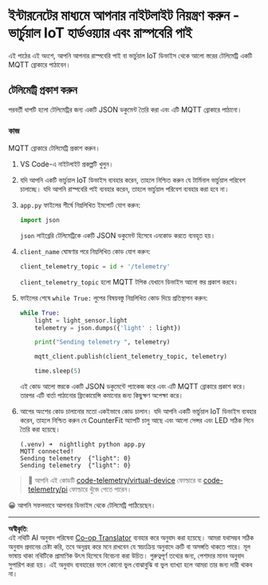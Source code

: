 <!--
CO_OP_TRANSLATOR_METADATA:
{
  "original_hash": "1226517aae5f5b6f904434670394c688",
  "translation_date": "2025-08-27T12:18:53+00:00",
  "source_file": "1-getting-started/lessons/4-connect-internet/single-board-computer-telemetry.md",
  "language_code": "bn"
}
-->
# ইন্টারনেটের মাধ্যমে আপনার নাইটলাইট নিয়ন্ত্রণ করুন - ভার্চুয়াল IoT হার্ডওয়্যার এবং রাস্পবেরি পাই

এই পাঠের এই অংশে, আপনি আপনার রাস্পবেরি পাই বা ভার্চুয়াল IoT ডিভাইস থেকে আলো স্তরের টেলিমেট্রি একটি MQTT ব্রোকারে পাঠাবেন।

## টেলিমেট্রি প্রকাশ করুন

পরবর্তী ধাপটি হলো টেলিমেট্রির জন্য একটি JSON ডকুমেন্ট তৈরি করা এবং এটি MQTT ব্রোকারে পাঠানো।

### কাজ

MQTT ব্রোকারে টেলিমেট্রি প্রকাশ করুন।

1. VS Code-এ নাইটলাইট প্রকল্পটি খুলুন।

1. যদি আপনি একটি ভার্চুয়াল IoT ডিভাইস ব্যবহার করেন, তাহলে নিশ্চিত করুন যে টার্মিনাল ভার্চুয়াল পরিবেশ চালাচ্ছে। যদি আপনি রাস্পবেরি পাই ব্যবহার করেন, তাহলে ভার্চুয়াল পরিবেশ ব্যবহার করা হবে না।

1. `app.py` ফাইলের শীর্ষে নিম্নলিখিত ইমপোর্ট যোগ করুন:

    ```python
    import json
    ```

    `json` লাইব্রেরি টেলিমেট্রিকে একটি JSON ডকুমেন্ট হিসেবে এনকোড করতে ব্যবহৃত হয়।

1. `client_name` ঘোষণার পরে নিম্নলিখিত কোড যোগ করুন:

    ```python
    client_telemetry_topic = id + '/telemetry'
    ```

    `client_telemetry_topic` হলো MQTT টপিক যেখানে ডিভাইস আলো স্তর প্রকাশ করবে।

1. ফাইলের শেষে `while True:` লুপের বিষয়বস্তু নিম্নলিখিত কোড দিয়ে প্রতিস্থাপন করুন:

    ```python
    while True:
        light = light_sensor.light
        telemetry = json.dumps({'light' : light})

        print("Sending telemetry ", telemetry)
    
        mqtt_client.publish(client_telemetry_topic, telemetry)
    
        time.sleep(5)
    ```

    এই কোড আলো স্তরকে একটি JSON ডকুমেন্টে প্যাকেজ করে এবং এটি MQTT ব্রোকারে প্রকাশ করে। তারপর এটি বার্তা পাঠানোর ফ্রিকোয়েন্সি কমানোর জন্য কিছুক্ষণ অপেক্ষা করে।

1. আগের অংশের কোড চালানোর মতো একইভাবে কোড চালান। যদি আপনি একটি ভার্চুয়াল IoT ডিভাইস ব্যবহার করেন, তাহলে নিশ্চিত করুন যে CounterFit অ্যাপটি চালু আছে এবং আলো সেন্সর এবং LED সঠিক পিনে তৈরি করা হয়েছে।

    ```output
    (.venv) ➜  nightlight python app.py 
    MQTT connected!
    Sending telemetry  {"light": 0}
    Sending telemetry  {"light": 0}
    ```

> 💁 আপনি এই কোডটি [code-telemetry/virtual-device](../../../../../1-getting-started/lessons/4-connect-internet/code-telemetry/virtual-device) ফোল্ডারে বা [code-telemetry/pi](../../../../../1-getting-started/lessons/4-connect-internet/code-telemetry/pi) ফোল্ডারে খুঁজে পেতে পারেন।

😀 আপনি সফলভাবে আপনার ডিভাইস থেকে টেলিমেট্রি পাঠিয়েছেন।

---

**অস্বীকৃতি**:  
এই নথিটি AI অনুবাদ পরিষেবা [Co-op Translator](https://github.com/Azure/co-op-translator) ব্যবহার করে অনুবাদ করা হয়েছে। আমরা যথাসম্ভব সঠিক অনুবাদ প্রদানের চেষ্টা করি, তবে অনুগ্রহ করে মনে রাখবেন যে স্বয়ংক্রিয় অনুবাদে ত্রুটি বা অসঙ্গতি থাকতে পারে। মূল ভাষায় থাকা নথিটিকে প্রামাণিক উৎস হিসেবে বিবেচনা করা উচিত। গুরুত্বপূর্ণ তথ্যের জন্য, পেশাদার মানব অনুবাদ সুপারিশ করা হয়। এই অনুবাদ ব্যবহারের ফলে কোনো ভুল বোঝাবুঝি বা ভুল ব্যাখ্যা হলে আমরা তার জন্য দায়ী থাকব না।